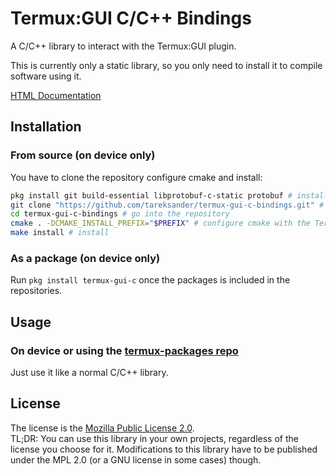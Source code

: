 # Termux:GUI C/C++ Bindings
A C/C++ library to interact with the Termux:GUI plugin.

This is currently only a static library, so you only need to install it to compile software using it.

[HTML Documentation](https://tareksander.github.io/termux-gui-c-bindings/html/index.html)


## Installation

### From source (on device only)

You have to clone the repository configure cmake and install:

```bash
pkg install git build-essential libprotobuf-c-static protobuf # install git, clang, protobuf and cmake if not installed
git clone "https://github.com/tareksander/termux-gui-c-bindings.git" # clone the repository
cd termux-gui-c-bindings # go into the repository
cmake . -DCMAKE_INSTALL_PREFIX="$PREFIX" # configure cmake with the Termux prefix
make install # install

```


### As a package (on device only)

Run `pkg install termux-gui-c` once the packages is included in the repositories.


## Usage

### On device or using the [termux-packages repo](https://github.com/termux/termux-packages)

Just use it like a normal C/C++ library.

## License

The license is the [Mozilla Public License 2.0](https://www.mozilla.org/en-US/MPL/2.0/).  
TL;DR: You can use this library in your own projects, regardless of the license you choose for it. Modifications to this library have to be published under the MPL 2.0 (or a GNU license in some cases) though.


